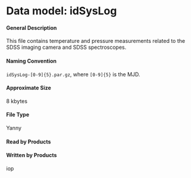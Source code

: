 
# Data model: idSysLog



#### General Description
This file contains temperature and pressure measurements related to the
SDSS imaging camera and SDSS spectroscopes.


#### Naming Convention
<code>idSysLog-[0-9]{5}\.par\.gz</code>,
where <code>[0-9]{5}</code> is the MJD.


#### Approximate Size
8 kbytes


#### File Type
Yanny


#### Read by Products



#### Written by Products
iop


